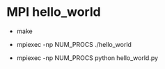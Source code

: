 # MPI hello_world

* make

* mpiexec -np NUM_PROCS ./hello_world
* mpiexec -np NUM_PROCS python hello_world.py
